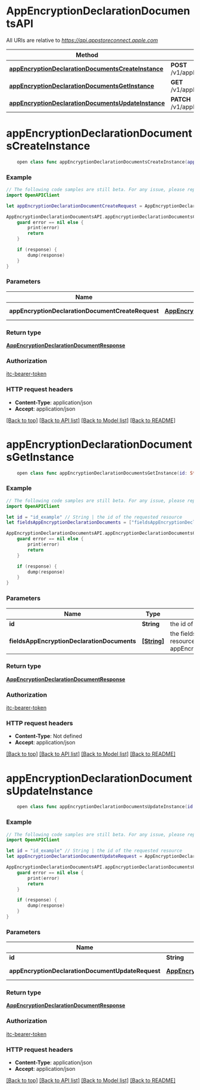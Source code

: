 # AppEncryptionDeclarationDocumentsAPI

All URIs are relative to *https://api.appstoreconnect.apple.com*

Method | HTTP request | Description
------------- | ------------- | -------------
[**appEncryptionDeclarationDocumentsCreateInstance**](AppEncryptionDeclarationDocumentsAPI.md#appencryptiondeclarationdocumentscreateinstance) | **POST** /v1/appEncryptionDeclarationDocuments | 
[**appEncryptionDeclarationDocumentsGetInstance**](AppEncryptionDeclarationDocumentsAPI.md#appencryptiondeclarationdocumentsgetinstance) | **GET** /v1/appEncryptionDeclarationDocuments/{id} | 
[**appEncryptionDeclarationDocumentsUpdateInstance**](AppEncryptionDeclarationDocumentsAPI.md#appencryptiondeclarationdocumentsupdateinstance) | **PATCH** /v1/appEncryptionDeclarationDocuments/{id} | 


# **appEncryptionDeclarationDocumentsCreateInstance**
```swift
    open class func appEncryptionDeclarationDocumentsCreateInstance(appEncryptionDeclarationDocumentCreateRequest: AppEncryptionDeclarationDocumentCreateRequest, completion: @escaping (_ data: AppEncryptionDeclarationDocumentResponse?, _ error: Error?) -> Void)
```



### Example
```swift
// The following code samples are still beta. For any issue, please report via http://github.com/OpenAPITools/openapi-generator/issues/new
import OpenAPIClient

let appEncryptionDeclarationDocumentCreateRequest = AppEncryptionDeclarationDocumentCreateRequest(data: AppEncryptionDeclarationDocumentCreateRequest_data(type: "type_example", attributes: AppClipAdvancedExperienceImageCreateRequest_data_attributes(fileSize: 123, fileName: "fileName_example"), relationships: AppEncryptionDeclarationDocumentCreateRequest_data_relationships(appEncryptionDeclaration: AppEncryptionDeclarationDocumentCreateRequest_data_relationships_appEncryptionDeclaration(data: AppEncryptionDeclarationDocumentCreateRequest_data_relationships_appEncryptionDeclaration_data(type: "type_example", id: "id_example"))))) // AppEncryptionDeclarationDocumentCreateRequest | AppEncryptionDeclarationDocument representation

AppEncryptionDeclarationDocumentsAPI.appEncryptionDeclarationDocumentsCreateInstance(appEncryptionDeclarationDocumentCreateRequest: appEncryptionDeclarationDocumentCreateRequest) { (response, error) in
    guard error == nil else {
        print(error)
        return
    }

    if (response) {
        dump(response)
    }
}
```

### Parameters

Name | Type | Description  | Notes
------------- | ------------- | ------------- | -------------
 **appEncryptionDeclarationDocumentCreateRequest** | [**AppEncryptionDeclarationDocumentCreateRequest**](AppEncryptionDeclarationDocumentCreateRequest.md) | AppEncryptionDeclarationDocument representation | 

### Return type

[**AppEncryptionDeclarationDocumentResponse**](AppEncryptionDeclarationDocumentResponse.md)

### Authorization

[itc-bearer-token](../README.md#itc-bearer-token)

### HTTP request headers

 - **Content-Type**: application/json
 - **Accept**: application/json

[[Back to top]](#) [[Back to API list]](../README.md#documentation-for-api-endpoints) [[Back to Model list]](../README.md#documentation-for-models) [[Back to README]](../README.md)

# **appEncryptionDeclarationDocumentsGetInstance**
```swift
    open class func appEncryptionDeclarationDocumentsGetInstance(id: String, fieldsAppEncryptionDeclarationDocuments: [FieldsAppEncryptionDeclarationDocuments_appEncryptionDeclarationDocumentsGetInstance]? = nil, completion: @escaping (_ data: AppEncryptionDeclarationDocumentResponse?, _ error: Error?) -> Void)
```



### Example
```swift
// The following code samples are still beta. For any issue, please report via http://github.com/OpenAPITools/openapi-generator/issues/new
import OpenAPIClient

let id = "id_example" // String | the id of the requested resource
let fieldsAppEncryptionDeclarationDocuments = ["fieldsAppEncryptionDeclarationDocuments_example"] // [String] | the fields to include for returned resources of type appEncryptionDeclarationDocuments (optional)

AppEncryptionDeclarationDocumentsAPI.appEncryptionDeclarationDocumentsGetInstance(id: id, fieldsAppEncryptionDeclarationDocuments: fieldsAppEncryptionDeclarationDocuments) { (response, error) in
    guard error == nil else {
        print(error)
        return
    }

    if (response) {
        dump(response)
    }
}
```

### Parameters

Name | Type | Description  | Notes
------------- | ------------- | ------------- | -------------
 **id** | **String** | the id of the requested resource | 
 **fieldsAppEncryptionDeclarationDocuments** | [**[String]**](String.md) | the fields to include for returned resources of type appEncryptionDeclarationDocuments | [optional] 

### Return type

[**AppEncryptionDeclarationDocumentResponse**](AppEncryptionDeclarationDocumentResponse.md)

### Authorization

[itc-bearer-token](../README.md#itc-bearer-token)

### HTTP request headers

 - **Content-Type**: Not defined
 - **Accept**: application/json

[[Back to top]](#) [[Back to API list]](../README.md#documentation-for-api-endpoints) [[Back to Model list]](../README.md#documentation-for-models) [[Back to README]](../README.md)

# **appEncryptionDeclarationDocumentsUpdateInstance**
```swift
    open class func appEncryptionDeclarationDocumentsUpdateInstance(id: String, appEncryptionDeclarationDocumentUpdateRequest: AppEncryptionDeclarationDocumentUpdateRequest, completion: @escaping (_ data: AppEncryptionDeclarationDocumentResponse?, _ error: Error?) -> Void)
```



### Example
```swift
// The following code samples are still beta. For any issue, please report via http://github.com/OpenAPITools/openapi-generator/issues/new
import OpenAPIClient

let id = "id_example" // String | the id of the requested resource
let appEncryptionDeclarationDocumentUpdateRequest = AppEncryptionDeclarationDocumentUpdateRequest(data: AppEncryptionDeclarationDocumentUpdateRequest_data(type: "type_example", id: "id_example", attributes: AppClipAdvancedExperienceImageUpdateRequest_data_attributes(sourceFileChecksum: "sourceFileChecksum_example", uploaded: false))) // AppEncryptionDeclarationDocumentUpdateRequest | AppEncryptionDeclarationDocument representation

AppEncryptionDeclarationDocumentsAPI.appEncryptionDeclarationDocumentsUpdateInstance(id: id, appEncryptionDeclarationDocumentUpdateRequest: appEncryptionDeclarationDocumentUpdateRequest) { (response, error) in
    guard error == nil else {
        print(error)
        return
    }

    if (response) {
        dump(response)
    }
}
```

### Parameters

Name | Type | Description  | Notes
------------- | ------------- | ------------- | -------------
 **id** | **String** | the id of the requested resource | 
 **appEncryptionDeclarationDocumentUpdateRequest** | [**AppEncryptionDeclarationDocumentUpdateRequest**](AppEncryptionDeclarationDocumentUpdateRequest.md) | AppEncryptionDeclarationDocument representation | 

### Return type

[**AppEncryptionDeclarationDocumentResponse**](AppEncryptionDeclarationDocumentResponse.md)

### Authorization

[itc-bearer-token](../README.md#itc-bearer-token)

### HTTP request headers

 - **Content-Type**: application/json
 - **Accept**: application/json

[[Back to top]](#) [[Back to API list]](../README.md#documentation-for-api-endpoints) [[Back to Model list]](../README.md#documentation-for-models) [[Back to README]](../README.md)

